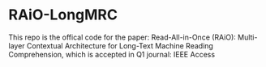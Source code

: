# RAiO-LongMRC
This repo is the offical code for the paper: Read-All-in-Once (RAiO): Multi-layer Contextual Architecture for Long-Text Machine Reading Comprehension, which is accepted in Q1 journal: IEEE Access
